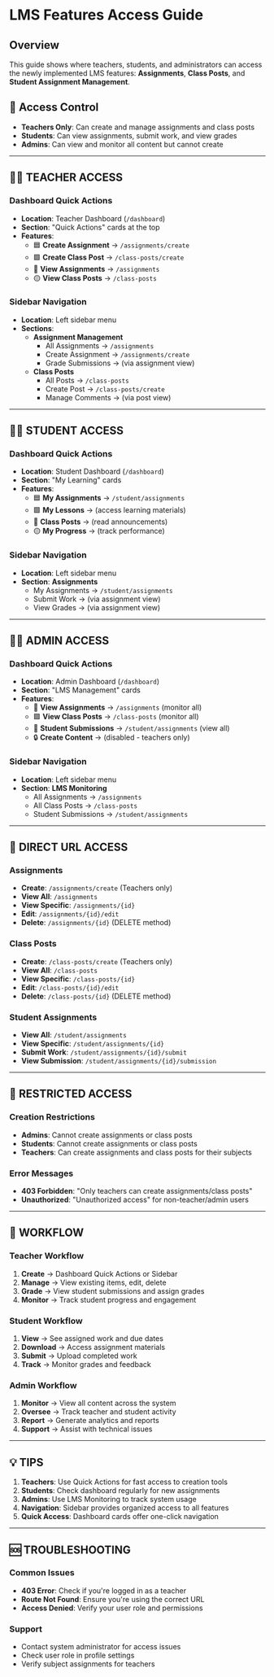 # LMS Features Access Guide

## Overview
This guide shows where teachers, students, and administrators can access the newly implemented LMS features: **Assignments**, **Class Posts**, and **Student Assignment Management**.

## 🔐 Access Control
- **Teachers Only**: Can create and manage assignments and class posts
- **Students**: Can view assignments, submit work, and view grades
- **Admins**: Can view and monitor all content but cannot create

---

## 👨‍🏫 **TEACHER ACCESS**

### Dashboard Quick Actions
- **Location**: Teacher Dashboard (`/dashboard`)
- **Section**: "Quick Actions" cards at the top
- **Features**:
  - 🟦 **Create Assignment** → `/assignments/create`
  - 🟩 **Create Class Post** → `/class-posts/create`
  - 🔵 **View Assignments** → `/assignments`
  - 🟡 **View Class Posts** → `/class-posts`

### Sidebar Navigation
- **Location**: Left sidebar menu
- **Sections**:
  - **Assignment Management**
    - All Assignments → `/assignments`
    - Create Assignment → `/assignments/create`
    - Grade Submissions → (via assignment view)
  - **Class Posts**
    - All Posts → `/class-posts`
    - Create Post → `/class-posts/create`
    - Manage Comments → (via post view)

---

## 👨‍🎓 **STUDENT ACCESS**

### Dashboard Quick Actions
- **Location**: Student Dashboard (`/dashboard`)
- **Section**: "My Learning" cards
- **Features**:
  - 🟦 **My Assignments** → `/student/assignments`
  - 🟩 **My Lessons** → (access learning materials)
  - 🔵 **Class Posts** → (read announcements)
  - 🟡 **My Progress** → (track performance)

### Sidebar Navigation
- **Location**: Left sidebar menu
- **Section**: **Assignments**
  - My Assignments → `/student/assignments`
  - Submit Work → (via assignment view)
  - View Grades → (via assignment view)

---

## 👨‍💼 **ADMIN ACCESS**

### Dashboard Quick Actions
- **Location**: Admin Dashboard (`/dashboard`)
- **Section**: "LMS Management" cards
- **Features**:
  - 🔵 **View Assignments** → `/assignments` (monitor all)
  - 🟩 **View Class Posts** → `/class-posts` (monitor all)
  - 🔵 **Student Submissions** → `/student/assignments` (view all)
  - 🔒 **Create Content** → (disabled - teachers only)

### Sidebar Navigation
- **Location**: Left sidebar menu
- **Section**: **LMS Monitoring**
  - All Assignments → `/assignments`
  - All Class Posts → `/class-posts`
  - Student Submissions → `/student/assignments`

---

## 📍 **DIRECT URL ACCESS**

### Assignments
- **Create**: `/assignments/create` (Teachers only)
- **View All**: `/assignments`
- **View Specific**: `/assignments/{id}`
- **Edit**: `/assignments/{id}/edit`
- **Delete**: `/assignments/{id}` (DELETE method)

### Class Posts
- **Create**: `/class-posts/create` (Teachers only)
- **View All**: `/class-posts`
- **View Specific**: `/class-posts/{id}`
- **Edit**: `/class-posts/{id}/edit`
- **Delete**: `/class-posts/{id}` (DELETE method)

### Student Assignments
- **View All**: `/student/assignments`
- **View Specific**: `/student/assignments/{id}`
- **Submit Work**: `/student/assignments/{id}/submit`
- **View Submission**: `/student/assignments/{id}/submission`

---

## 🚫 **RESTRICTED ACCESS**

### Creation Restrictions
- **Admins**: Cannot create assignments or class posts
- **Students**: Cannot create assignments or class posts
- **Teachers**: Can create assignments and class posts for their subjects

### Error Messages
- **403 Forbidden**: "Only teachers can create assignments/class posts"
- **Unauthorized**: "Unauthorized access" for non-teacher/admin users

---

## 🔄 **WORKFLOW**

### Teacher Workflow
1. **Create** → Dashboard Quick Actions or Sidebar
2. **Manage** → View existing items, edit, delete
3. **Grade** → View student submissions and assign grades
4. **Monitor** → Track student progress and engagement

### Student Workflow
1. **View** → See assigned work and due dates
2. **Download** → Access assignment materials
3. **Submit** → Upload completed work
4. **Track** → Monitor grades and feedback

### Admin Workflow
1. **Monitor** → View all content across the system
2. **Oversee** → Track teacher and student activity
3. **Report** → Generate analytics and reports
4. **Support** → Assist with technical issues

---

## 💡 **TIPS**

1. **Teachers**: Use Quick Actions for fast access to creation tools
2. **Students**: Check dashboard regularly for new assignments
3. **Admins**: Use LMS Monitoring to track system usage
4. **Navigation**: Sidebar provides organized access to all features
5. **Quick Access**: Dashboard cards offer one-click navigation

---

## 🆘 **TROUBLESHOOTING**

### Common Issues
- **403 Error**: Check if you're logged in as a teacher
- **Route Not Found**: Ensure you're using the correct URL
- **Access Denied**: Verify your user role and permissions

### Support
- Contact system administrator for access issues
- Check user role in profile settings
- Verify subject assignments for teachers
